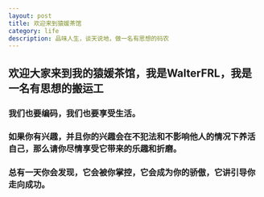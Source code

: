 ```yaml
---
layout: post
title: 欢迎来到猿媛茶馆
category: life
description: 品味人生，谈天说地，做一名有思想的码农
---
```


## 欢迎大家来到我的猿媛茶馆，我是WalterFRL，我是一名有思想的搬运工

### 我们也要编码，我们也要享受生活。
###	如果你有兴趣，并且你的兴趣会在不犯法和不影响他人的情况下养活自己，那么请你尽情享受它带来的乐趣和折磨。
###	总有一天你会发现，它会被你掌控，它会成为你的骄傲，它讲引导你走向成功。